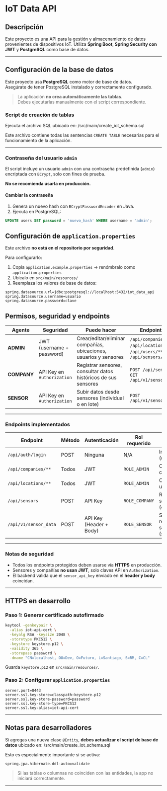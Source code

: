 # IoT Data API

## Descripción

Este proyecto es una API para la gestión y almacenamiento de datos provenientes 
de dispositivos IoT. Utiliza **Spring Boot**, **Spring Security con JWT** y 
**PostgreSQL** como base de datos.

---

## Configuración de la base de datos

Este proyecto usa **PostgreSQL** como motor de base de datos.  
Asegúrate de tener PostgreSQL instalado y correctamente configurado.

> La aplicación **no crea automáticamente las tablas**.  
> Debes ejecutarlas manualmente con el script correspondiente.

### Script de creación de tablas
Ejecuta el archivo SQL ubicado en:
/src/main/create_iot_schema.sql

Este archivo contiene todas las sentencias `CREATE TABLE` necesarias para 
el funcionamiento de la aplicación.

---

### Contraseña del usuario `admin`

El script incluye un usuario `admin` con una contraseña predefinida (`admin`) 
encriptada con `BCrypt`, solo con fines de prueba.

**No se recomienda usarla en producción.**

#### Cambiar la contraseña

1. Genera un nuevo hash con `BCryptPasswordEncoder` en Java.
2. Ejecuta en PostgreSQL:

```sql
UPDATE users SET password = 'nuevo_hash' WHERE username = 'admin';
```

## Configuración de `application.properties`

Este archivo **no está en el repositorio por seguridad**.

Para configurarlo:

1. Copia `application.example.properties` -> renómbralo como 
   `application.properties`
2. Ubícalo en `src/main/resources/`
3. Reemplaza los valores de base de datos:

```properties
spring.datasource.url=jdbc:postgresql://localhost:5432/iot_data_api
spring.datasource.username=usuario
spring.datasource.password=clave
```

## Permisos, seguridad y endpoints

| **Agente**   | **Seguridad**                          | **Puede hacer**                                                                 | **Endpoint(s)**                                 |
|--------------|----------------------------------------|----------------------------------------------------------------------------------|-------------------------------------------------|
| **ADMIN**    | JWT (username + password)              | Crear/editar/eliminar compañías, ubicaciones, usuarios y sensores              | `/api/companies/**`, `/api/locations/**`, `/api/users/**`, `/api/sensors/**` |
| **COMPANY**  | API Key en `Authorization`             | Registrar sensores, consultar datos históricos de sus sensores                 | `POST /api/sensors`, `GET /api/v1/sensor_data` |
| **SENSOR**   | API Key en `Authorization`             | Subir datos desde sensores (individual o en lote)                              | `POST /api/v1/sensor_data`                     |

---

### Endpoints implementados

| Endpoint                        | Método   | Autenticación             | Rol requerido | Descripción                                                                 |
|--------------------------------|----------|----------------------------|---------------|-----------------------------------------------------------------------------|
| `/api/auth/login`              | POST     | Ninguna                   | N/A           | Iniciar sesión (`username/password`)                                        |
| `/api/companies/**`            | Todos    | JWT                       | `ROLE_ADMIN`  | CRUD completo de compañías                                                  |
| `/api/locations/**`            | Todos    | JWT                       | `ROLE_ADMIN`  | CRUD completo de ubicaciones                                                |
| `/api/sensors`                 | POST     | API Key                   | `ROLE_COMPANY`| Registrar nuevo sensor (`company_api_key`)                                  |
| `/api/v1/sensor_data`          | POST     | API Key (Header + Body)   | `ROLE_SENSOR` | Subir uno o varios registros de sensores (`sensor_api_key`)                |

---

### Notas de seguridad

- Todos los endpoints protegidos deben usarse vía **HTTPS** en producción.
- Sensores y compañías **no usan JWT**, solo claves API en `Authorization`.
- El backend valida que el `sensor_api_key` enviado en el **header y body** coincidan.

---

## HTTPS en desarrollo

### Paso 1: Generar certificado autofirmado

```bash
keytool -genkeypair \
  -alias iot-api-cert \
  -keyalg RSA -keysize 2048 \
  -storetype PKCS12 \
  -keystore keystore.p12 \
  -validity 365 \
  -storepass password \
  -dname "CN=localhost, OU=Dev, O=Futuro, L=Santiago, S=RM, C=CL"
```

Guarda `keystore.p12` en `src/main/resources/`.

### Paso 2: Configurar `application.properties`

```properties
server.port=8443
server.ssl.key-store=classpath:keystore.p12
server.ssl.key-store-password=password
server.ssl.key-store-type=PKCS12
server.ssl.key-alias=iot-api-cert
```

---

## Notas para desarrolladores

Si agregas una nueva clase `@Entity`, **debes actualizar el script de base de datos** 
ubicado en:
/src/main/create_iot_schema.sql

Esto es especialmente importante si se activa:

```properties
spring.jpa.hibernate.ddl-auto=validate
```

> Si las tablas o columnas no coinciden con las entidades, la app no iniciará correctamente.

---
